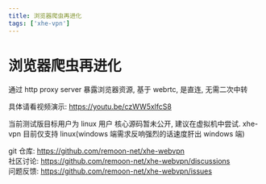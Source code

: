 ```yaml
---
title: 浏览器爬虫再进化
tags: ['xhe-vpn']
---
```


# 浏览器爬虫再进化

通过 http proxy server 暴露浏览器资源, 基于 webrtc, 是直连, 无需二次中转

具体请看视频演示: https://youtu.be/czWW5xlfcS8

当前测试版目标用户为 linux 用户
核心源码暂未公开, 建议在虚拟机中尝试. xhe-vpn 目前仅支持 linux(windows 端需求反响强烈的话速度肝出 windows 端)

git 仓库: https://github.com/remoon-net/xhe-webvpn   
社区讨论: https://github.com/remoon-net/xhe-webvpn/discussions  
问题反馈: https://github.com/remoon-net/xhe-webvpn/issues 

